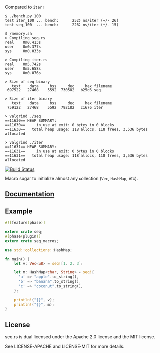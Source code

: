 Compared to `iter!`

```
$ ./bench.py 100
test iter_100 ... bench:      2525 ns/iter (+/- 26)
test seq_100  ... bench:      2262 ns/iter (+/- 15)

$ /memory.sh
> Compiling seq.rs
real    0m0.413s
user    0m0.377s
sys     0m0.033s

> Compiling iter.rs
real    0m5.742s
user    0m5.658s
sys     0m0.076s

> Size of seq binary
   text    data     bss     dec     hex filename
 697522   27468    5592  730582   b25d6 seq

> Size of iter binary
   text    data     bss     dec     hex filename
 759122   27468    5592  792182   c1676 iter

> valgrind ./seq
==11630== HEAP SUMMARY:
==11630==     in use at exit: 0 bytes in 0 blocks
==11630==   total heap usage: 118 allocs, 118 frees, 3,536 bytes allocated

> valgrind ./iter
==11631== HEAP SUMMARY:
==11631==     in use at exit: 0 bytes in 0 blocks
==11631==   total heap usage: 118 allocs, 118 frees, 3,536 bytes allocated
```

[![Build Status](https://travis-ci.org/japaric/seq.rs.svg?branch=master)](https://travis-ci.org/japaric/seq.rs)

Macro sugar to initialize almost any collection (`Vec`, `HashMap`, etc).

## [Documentation][docs]

## Example

``` rust
#![feature(phase)]

extern crate seq;
#[phase(plugin)]
extern crate seq_macros;

use std::collections::HashMap;

fn main() {
    let v: Vec<u8> = seq![1, 2, 3];

    let m: HashMap<char, String> = seq!{
      'a' => "apple".to_string(),
      'b' => "banana".to_string(),
      'c' => "coconut".to_string(),
    };

    println!("{}", v);
    println!("{}", m);
}
```

## License

seq.rs is dual licensed under the Apache 2.0 license and the MIT license.

See LICENSE-APACHE and LICENSE-MIT for more details.

[docs]: http://www.rust-ci.org/japaric/seq.rs/doc/seq/
